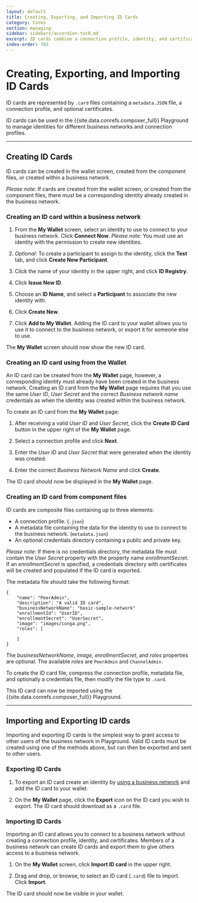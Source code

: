 ```yaml
---
layout: default
title: Creating, Exporting, and Importing ID Cards
category: tasks
section: managing
sidebar: sidebars/accordion-toc0.md
excerpt: ID cards combine a connection profile, identity, and certificates to allow a connection to a business network in Hyperledger Composer Playground. ID cards can be [created, exported and imported](./id-cards-playground.html) from the **My Wallet** page in Hyperledger Composer Playground.
index-order: 703
---
```



# Creating, Exporting, and Importing ID Cards

ID cards are represented by `.card` files containing a `metadata.JSON` file, a connection profile, and optional certificates.

ID cards can be used in the {{site.data.conrefs.composer_full}} Playground to manage identities for different business networks and connection profiles.

---

## Creating ID Cards

ID cards can be created in the wallet screen, created from the component files, or created within a business network.

_Please note_: If cards are created from the wallet screen, or created from the component files, there must be a corresponding identity already created in the business network.


### Creating an ID card within a business network

1. From the **My Wallet** screen, select an identity to use to connect to your business network. Click **Connect Now**. _Please note:_ You must use an identity with the permission to create new identities.

2. _Optional_: To create a participant to assign to the identity, click the **Test** tab, and click **Create New Participant**.

3. Click the name of your identity in the upper right, and click **ID Registry**.

4. Click **Issue New ID**.

5. Choose an **ID Name**, and select a **Participant** to associate the new identity with.

6. Click **Create New**.

7. Click **Add to My Wallet**. Adding the ID card to your wallet allows you to use it to connect to the business network, or export it for someone else to use.

The **My Wallet** screen should now show the new ID card.

### Creating an ID card using from the Wallet

An ID card can be created from the **My Wallet** page, however, a corresponding identity must already have been created in the business network. Creating an ID card from the **My Wallet** page requires that you use the same _User ID_, _User Secret_ and the correct _Business network name_ credentials as when the identity was created within the business network.

To create an ID card from the **My Wallet** page:

1. After receiving a valid _User ID_ and _User Secret_, click the **Create ID Card** button in the upper right of the **My Wallet** page.

2. Select a connection profile and click **Next**.

3. Enter the _User ID_ and _User Secret_ that were generated when the identity was created.

4. Enter the correct _Business Network Name_ and click **Create**.

The ID card should now be displayed in the **My Wallet** page.


### Creating an ID card from component files

ID cards are composite files containing up to three elements:

- A connection profile. (`.json`)
- A metadata file containing the data for the identity to use to connect to the business network. (`metadata.json`)
- An optional credentials directory containing a public and private key.

_Please note_: If there is no credentials directory, the metadata file must contain the _User Secret_ property with the property name _enrollmentSecret_. If an _enrollmentSecret_ is specified, a credentials directory with certificates will be created and populated if the ID card is exported.

The metadata file should take the following format:

```
{
    "name": "PeerAdmin",
    "description": "A valid ID card",
    "businessNetworkName": "basic-sample-network"
    "enrollmentId": "UserID",
    "enrollmentSecret": "UserSecret",
    "image": "images/conga.png",
    "roles": [

    ]
}
```

The _businessNetworkName_, _image_, _enrollmentSecret_, and _roles_ properties are optional. The available _roles_ are `PeerAdmin` and `ChannelAdmin`.

To create the ID card file, compress the connection profile, metadata file, and optionally a credentials file, then modify the file type to `.card`.

This ID card can now be imported using the {{site.data.conrefs.composer_full}} Playground.

---

## Importing and Exporting ID cards

Importing and exporting ID cards is the simplest way to grant access to other users of the business network in Playground. Valid ID cards must be created using one of the methods above, but can then be exported and sent to other users.

### Exporting ID Cards

1. To export an ID card create an identity by [using a business network](#creating-an-id-card-within-a-business-network) and add the ID card to your wallet.

2. On the **My Wallet** page, click the **Export** icon on the ID card you wish to export. The ID card should download as a `.card` file.


### Importing ID Cards

Importing an ID card allows you to connect to a business network without creating a connection profile, identity, and certificates. Members of a business network can create ID cards and export them to give others access to a business network.

1. On the **My Wallet** screen, click **Import ID card** in the upper right.

2. Drag and drop, or browse, to select an ID card (`.card`) file to import. Click **Import**.

The ID card should now be visible in your wallet.
